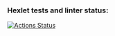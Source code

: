 ### Hexlet tests and linter status:
[![Actions Status](https://github.com/Vladimir-rm/qa-engineer-project-84/actions/workflows/hexlet-check.yml/badge.svg)](https://github.com/Vladimir-rm/qa-engineer-project-84/actions)